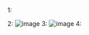 1:

2:
![image](https://github.com/user-attachments/assets/23c5e882-189b-468a-bc35-940ce642d13a)
3:
![image](https://github.com/user-attachments/assets/98b73bb8-5a0e-4a3e-8080-7434e7bb4a08)
4:

